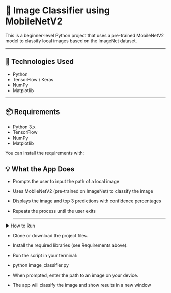 # 📸 Image Classifier using MobileNetV2

This is a beginner-level Python project that uses a pre-trained MobileNetV2 model to classify local images based on the ImageNet dataset.

---

## 🧰 Technologies Used

- Python  
- TensorFlow / Keras  
- NumPy  
- Matplotlib  

---

## 📦 Requirements

- Python 3.x  
- TensorFlow  
- NumPy  
- Matplotlib  

You can install the requirements with:

## 💡 What the App Does
- Prompts the user to input the path of a local image
- Uses MobileNetV2 (pre-trained on ImageNet) to classify the image
- Displays the image and top 3 predictions with confidence percentages
- Repeats the process until the user exits
  
  ---
  
▶ How to Run
- Clone or download the project files.
- Install the required libraries (see Requirements above).

- Run the script in your terminal:
- python image_classifier.py

- When prompted, enter the path to an image on your device.
- The app will classify the image and show results in a new window

